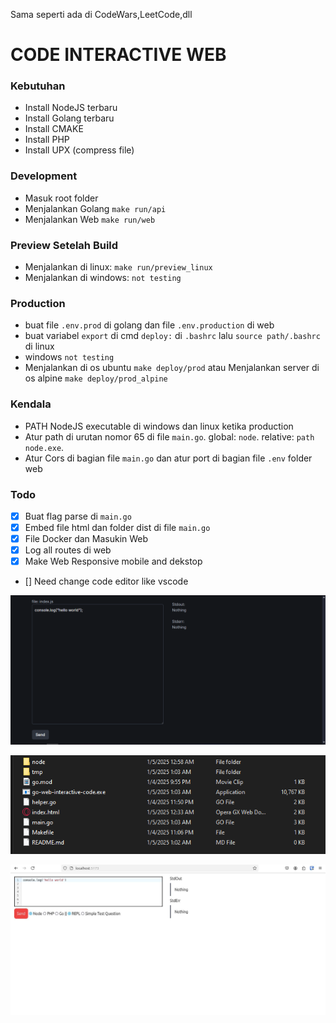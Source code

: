 Sama seperti ada di CodeWars,LeetCode,dll

# CODE INTERACTIVE WEB

### Kebutuhan

- Install NodeJS terbaru
- Install Golang terbaru
- Install CMAKE
- Install PHP
- Install UPX (compress file)

### Development

- Masuk root folder
- Menjalankan Golang `make run/api`
- Menjalankan Web `make run/web`

### Preview Setelah Build

- Menjalankan di linux: `make run/preview_linux`
- Menjalankan di windows: `not testing`

### Production

- buat file `.env.prod` di golang dan file `.env.production` di web
- buat variabel `export` di cmd `deploy:` di `.bashrc` lalu `source path/.bashrc` di linux
- windows `not testing`
- Menjalankan di os ubuntu `make deploy/prod` atau Menjalankan server di os alpine `make deploy/prod_alpine`

### Kendala

- PATH NodeJS executable di windows dan linux ketika production
- Atur path di urutan nomor 65 di file `main.go`. global: `node`. relative: `path node.exe`.
- Atur Cors di bagian file `main.go` dan atur port di bagian file `.env` folder web

### Todo

- [x] Buat flag parse di `main.go`
- [x] Embed file html dan folder dist di file `main.go`
- [x] File Docker dan Masukin Web
- [x] Log all routes di web
- [x] Make Web Responsive mobile and dekstop
- [] Need change code editor like vscode

![IMG_PROD](images/WEB.PNG "Title")

![IMG_PROD](images/IMG_PROD.PNG "Title")

![IMG_PROD](images/after-prod-img.jpg "Title")

